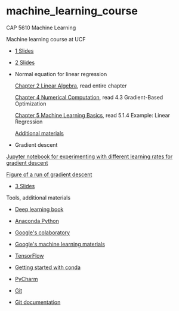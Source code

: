 # machine_learning_course

CAP 5610 Machine Learning

Machine learning course at UCF

- [1 Slides](https://github.com/schneider128k/machine_learning_course/blob/master/1_slides.pdf)

- [2 Slides](https://github.com/schneider128k/machine_learning_course/blob/master/2_slides.pdf)

- Normal equation for linear regression

  [Chapter 2 Linear Algebra](https://www.deeplearningbook.org/contents/linear_algebra.html), read entire chapter
  
  [Chapter 4 Numerical Computation](https://www.deeplearningbook.org/contents/numerical.html), read 4.3 Gradient-Based Optimization
  
  [Chapter 5 Machine Learning Basics](https://www.deeplearningbook.org/contents/ml.html), read 5.1.4 Example: Linear Regression
  
  [Additional materials](https://github.com/schneider128k/machine_learning_course/blob/master/linear_regression_additional_results.pdf)

- Gradient descent

[Jupyter notebook for experimenting with different learning rates for gradient descent](https://github.com/schneider128k/machine_learning_course/blob/master/optimizing_learning_rate.ipynb)

   [Figure of a run of gradient descent](https://github.com/schneider128k/machine_learning_course/blob/master/optimizing_learning_rate_example_run.png)

- [3 Slides](https://github.com/schneider128k/machine_learning_course/blob/master/3_slides.pdf)

Tools, additional materials

- [Deep learning book](https://www.deeplearningbook.org/)

- [Anaconda Python](https://www.anaconda.com/)

- [Google's colaboratory](https://colab.research.google.com/notebooks/welcome.ipynb)

- [Google's machine learning materials](https://developers.google.com/machine-learning/crash-course/)

- [TensorFlow](https://www.tensorflow.org/)

- [Getting started with conda](https://conda.io/docs/user-guide/overview.html)

- [PyCharm](https://www.jetbrains.com/pycharm/)

- [Git](https://git-scm.com/)

- [Git documentation](https://git-scm.com/doc)


